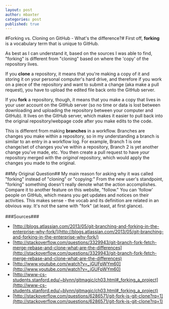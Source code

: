 ```yaml
---
layout: post
author: mbaxter
categories: post
published: true
---
```

#Forking vs. Cloning on GitHub - What's the difference?#
First off, **forking** is a vocabulary term that is unique to GitHub.

As best as I can understand it, based on the sources I was able to find, "forking" 
is different from "cloning" based on where the 'copy' of the repository lives.

If you **clone** a repository, it means that you're making a copy of it and storing 
it on your personal computer's hard drive, and therefore if you work on a piece 
of the repository and want to submit a change (aka make a pull request), 
you have to upload the edited file back onto the GitHub server.

If you **fork** a repository, though, it means that you make a copy that lives in your user account on 
the GitHub server (so no time or data is lost between downloading and uploading the repository 
between your computer and GitHub). It lives on the GitHub server, 
which makes it easier to pull back into the original repository/webpage code after you make edits to the code.

This is different from making **branches** in a workflow. Branches are changes you make within a repository, so
in my understanding a branch is similar to an entry in a workflow log. For example, Branch 1 is one change/set of changes you've
within a repository, Branch 2 is yet another change you've made, etc. You then create a pull request to have *your* repository
merged with the *original* repository, which would apply the changes you made to the original.
<br></br>
##My Original Question##
My main reason for asking why it was called 
"forking" instead of "cloning" or "copying:" From the new user's 
standpoint, "forking" something doesn't really 
denote what the action accomplishes. 
Compare it to another feature on this website, 
"follow." You can 'follow' people on GitHub, which means 
you get updates and notices on their activities. 
This makes sense - the vocab and its definition are 
related in an obvious way. It's not the same with "fork" (at least, at first glance).
<br></br>
###Sources###
* [http://blogs.atlassian.com/2013/05/git-branching-and-forking-in-the-enterprise-why-fork/](http://blogs.atlassian.com/2013/05/git-branching-and-forking-in-the-enterprise-why-fork/)
* [http://stackoverflow.com/questions/3329943/git-branch-fork-fetch-merge-rebase-and-clone-what-are-the-differences](http://stackoverflow.com/questions/3329943/git-branch-fork-fetch-merge-rebase-and-clone-what-are-the-differences)
* [http://www.youtube.com/watch?v=_jGUFpWYm60](http://www.youtube.com/watch?v=_jGUFpWYm60)
* [http://www-cs-students.stanford.edu/~blynn/gitmagic/ch03.html#_forking_a_project](http://www-cs-students.stanford.edu/~blynn/gitmagic/ch03.html#_forking_a_project)
* [http://stackoverflow.com/questions/6286571/git-fork-is-git-clone?rq=1](http://stackoverflow.com/questions/6286571/git-fork-is-git-clone?rq=1)

